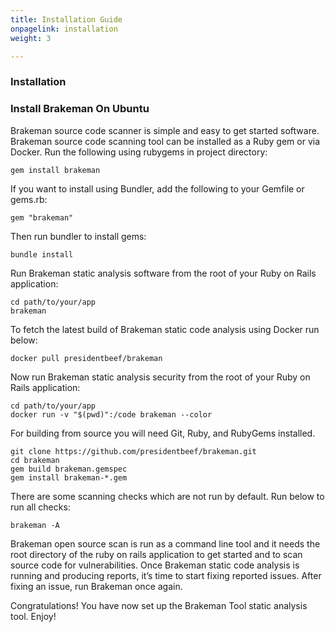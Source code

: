 ```yaml
---
title: Installation Guide
onpagelink: installation
weight: 3

---
```


### Installation

### Install Brakeman On Ubuntu

Brakeman source code scanner is simple and easy to get started software. Brakeman source code scanning tool can be installed as a Ruby gem or via Docker. Run the following using rubygems in project directory:

    gem install brakeman

If you want to install using Bundler, add the following to your Gemfile or gems.rb:

    gem "brakeman"

Then run bundler to install gems:

    bundle install

Run Brakeman static analysis software from the root of your Ruby on Rails application:

    cd path/to/your/app
    brakeman 

To fetch the latest build of Brakeman static code analysis using Docker run below:

    docker pull presidentbeef/brakeman

Now run Brakeman static analysis security from the root of your Ruby on Rails application:

    cd path/to/your/app
    docker run -v "$(pwd)":/code brakeman --color

For building from source you will need Git, Ruby, and RubyGems installed.

    git clone https://github.com/presidentbeef/brakeman.git
    cd brakeman
    gem build brakeman.gemspec
    gem install brakeman-*.gem

There are some scanning checks which are not run by default. Run below to run all checks:

    brakeman -A

Brakeman open source scan is run as a command line tool and it needs the root directory of the ruby on rails application to get started and to scan source code for vulnerabilities. Once Brakeman static code analysis is running and producing reports, it’s time to start fixing reported issues. After fixing an issue, run Brakeman once again.

Congratulations! You have now set up the Brakeman Tool static analysis tool. Enjoy!